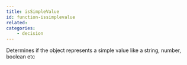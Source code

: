 ```yaml
---
title: isSimpleValue
id: function-issimplevalue
related:
categories:
    - decision
---
```


Determines if the object represents a simple value like a string, number, boolean etc